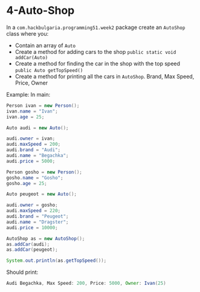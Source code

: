 # 4-Auto-Shop

In a `com.hackbulgaria.programming51.week2` package create an `AutoShop` class where you:

* Contain an array of `Auto`
* Create a method for adding cars to the shop `public static void addCar(Auto)`
* Create a method for finding the car in the shop with the top speed `public Auto getTopSpeed()`
* Create a method for printing all the cars in `AutoShop`. Brand, Max Speed, Price, Owner

Example:
In main:

```java
Person ivan = new Person();
ivan.name = "Ivan";
ivan.age = 25;

Auto audi = new Auto();

audi.owner = ivan;
audi.maxSpeed = 200;
audi.brand = "Audi";
audi.name = "Begachka";
audi.price = 5000;

Person gosho = new Person();
gosho.name = "Gosho";
gosho.age = 25;

Auto peugeot = new Auto();

audi.owner = gosho;
audi.maxSpeed = 220;
audi.brand = "Peugeot";
audi.name = "Dragster";
audi.price = 10000;

AutoShop as = new AutoShop();
as.addCar(audi);
as.addCar(peugeot);

System.out.println(as.getTopSpeed());
```

Should print:

```java
Audi Begachka, Max Speed: 200, Price: 5000, Owner: Ivan(25)
```